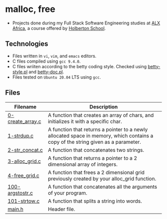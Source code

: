 # malloc, free
- Projects done during my Full Stack Software Engineering studies at [ALX Africa](https://www.alxafrica.com/software-engineering-2022/), a course offered by [Holberton School](https://www.holbertonschool.com/).

## Technologies
- Files written in ```vi```, ```vim```, and ```emacs``` editors. 
- C files compiled using ```gcc 9.4.0```.
- C files wriiten according to the betty coding style. Checked using [betty-style.pl](https://github.com/holbertonschool/Betty/blob/master/betty-style.pl) and [betty-doc.pl](https://github.com/holbertonschool/Betty/blob/master/betty-doc.pl).
- Files tested on ```Ubuntu 20.04``` LTS using ```gcc```.

## Files

| Filename  | Description |
| ---  | --- |
|[0-create_array.c](0-create_array.c)|A function that creates an array of chars, and initializes it with a specific char.|
|[1-strdup.c](1-strdup.c)|A function that returns a pointer to a newly allocated space in memory, which contains a copy of the string given as a parameter.|
|[2-str_concat.c](2-str_concat.c)|A function that concatenates two strings.|
|[3-alloc_grid.c](3-alloc_grid.c)|A function that returns a pointer to a 2 dimensional array of integers.|
|[4-free_grid.c](4-free_grid.c)|A function that frees a 2 dimensional grid previously created by your alloc_grid function.|
|[100-argstostr.c](100-argstostr.c)|A function that concatenates all the arguments of your program.|
|[101-strtow.c](101-strtow.c)|A function that splits a string into words.|
|[main.h](main.h)|Header file.

